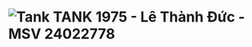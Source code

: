 # ![Tank](https://img.icons8.com/?size=100&id=jCBRUw6dEbz8&format=png&color=000000) TANK 1975 - Lê Thành Đức - MSV 24022778
